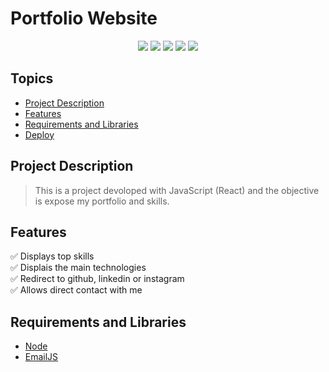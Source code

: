 # Portfolio Website

<p align="center">
  <img src="https://img.shields.io/static/v1?label=react&message=framework&color=blue&style=for-the-badge&logo=react"/>
  <img src="https://img.shields.io/static/v1?label=JavaScript&message=Main Technologie&color=blue&style=for-the-badge&logo=javascript"/>
  <img src="https://img.shields.io/static/v1?label=Github&message=Deploy&color=blue&style=for-the-badge&logo=github"/>
  <img src="https://img.shields.io/static/v1?label=license&message=MIT&color=green&style=for-the-badge"/>
  <img src="https://img.shields.io/static/v1?label=status&message=done&color=brightgreen&style=for-the-badge"/>
<p>

## Topics
- [Project Description](#project-description)
- [Features](#features)
- [Requirements and Libraries](#requirements-and-libraries)
- [Deploy](https://muriedu.github.io/Portfolio/)
  
## Project Description

> This is a project devoloped with JavaScript (React) and the objective is expose my portfolio and skills.
  
## Features
:white_check_mark: Displays top skills  
:white_check_mark: Displais the main technologies  
:white_check_mark: Redirect to github, linkedin or instagram  
:white_check_mark: Allows direct contact with me
  
## Requirements and Libraries
- [Node](https://nodejs.org/en/)
- [EmailJS](https://www.emailjs.com/)
